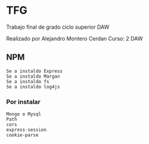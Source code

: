 # TFG

Trabajo final de grado ciclo superior DAW

Realizado por Alejandro Montero Cerdan
Curso: 2 DAW

## NPM

    Se a instaldo Express
    Se a instaldo Margan
    Se a instaldo fs
    Se a instaldo log4js

### Por instalar

    Mongo o Mysql
    Path
    cors
    express-session
    cookie-parse
